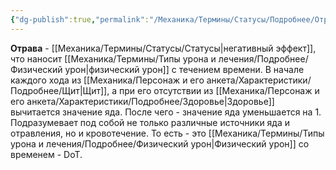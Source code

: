```yaml
---
{"dg-publish":true,"permalink":"/Механика/Термины/Статусы/Подробнее/Отрава/","noteIcon":"","created":"2025-08-21T13:47:42.819+03:00","updated":"2025-09-19T11:08:07.810+03:00"}
---
```




**Отрава** - [[Механика/Термины/Статусы/Статусы\|негативный эффект]], что наносит [[Механика/Термины/Типы урона и лечения/Подробнее/Физический урон\|физический урон]] с течением времени. В начале каждого хода из [[Механика/Персонаж и его анкета/Характеристики/Подробнее/Щит\|Щит]], а при его отсутствии из [[Механика/Персонаж и его анкета/Характеристики/Подробнее/Здоровье\|Здоровье]] вычитается значение яда. После чего - значение яда уменьшается на 1. Подразумевает под собой не только различные источники яда и отравления, но и кровотечение. То есть - это [[Механика/Термины/Типы урона и лечения/Подробнее/Физический урон\|Физический урон]] со временем - DoT.